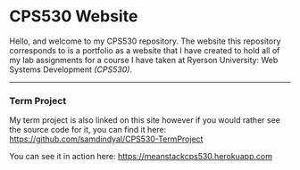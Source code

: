 # CPS530 Website

Hello, and welcome to my CPS530 repository. The website this repository corresponds to is a portfolio as a website that I have created to hold all of my lab assignments for a course I have taken at Ryerson University: Web Systems Development *(CPS530)*.

---

### Term Project

My term project is also linked on this site however if you would rather see the source code for it, you can find it here:
<a href="https://github.com/samdindyal/CPS530-TermProject">https://github.com/samdindyal/CPS530-TermProject</a>

You can see it in action here:
<a href="https://meanstackcps530.herokuapp.com">https://meanstackcps530.herokuapp.com
